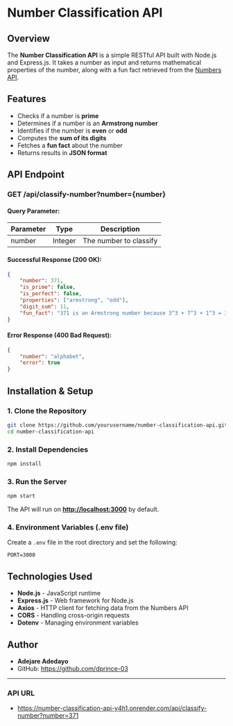 # Number Classification API

## Overview

The **Number Classification API** is a simple RESTful API built with Node.js and Express.js. It takes a number as input and returns mathematical properties of the number, along with a fun fact retrieved from the [Numbers API](http://numbersapi.com/).

## Features

- Checks if a number is **prime**
- Determines if a number is an **Armstrong number**
- Identifies if the number is **even** or **odd**
- Computes the **sum of its digits**
- Fetches a **fun fact** about the number
- Returns results in **JSON format**

## API Endpoint

### **GET /api/classify-number?number={number}**

#### **Query Parameter:**

| Parameter | Type   | Description |
|-----------|--------|-------------|
| number    | Integer | The number to classify |

#### **Successful Response (200 OK):**

```json
{
    "number": 371,
    "is_prime": false,
    "is_perfect": false,
    "properties": ["armstrong", "odd"],
    "digit_sum": 11,
    "fun_fact": "371 is an Armstrong number because 3^3 + 7^3 + 1^3 = 371"
}
```

#### **Error Response (400 Bad Request):**

```json
{
    "number": "alphabet",
    "error": true
}
```

## Installation & Setup

### **1. Clone the Repository**

```sh
git clone https://github.com/yourusername/number-classification-api.git
cd number-classification-api
```

### **2. Install Dependencies**

```sh
npm install
```

### **3. Run the Server**

```sh
npm start
```

The API will run on **<http://localhost:3000>** by default.

### **4. Environment Variables (.env file)**

Create a `.env` file in the root directory and set the following:

```
PORT=3000
```

## Technologies Used

- **Node.js** - JavaScript runtime
- **Express.js** - Web framework for Node.js
- **Axios** - HTTP client for fetching data from the Numbers API
- **CORS** - Handling cross-origin requests
- **Dotenv** - Managing environment variables

## Author

- **Adejare Adedayo**
- GitHub: https://github.com/dprince-03

---


### API URL
- https://number-classification-api-y4h1.onrender.com/api/classify-number?number=371
